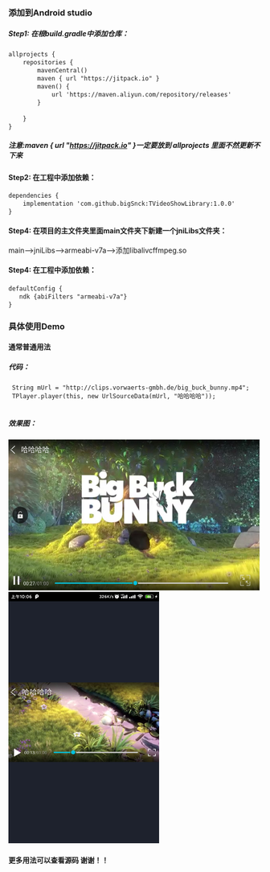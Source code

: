### 添加到Android studio<br>
##### Step1: 在根build.gradle中添加仓库：<br>

```
allprojects {
    repositories {
        mavenCentral()
        maven { url "https://jitpack.io" }
        maven() {
            url 'https://maven.aliyun.com/repository/releases'
        }

    }
}
```
##### 注意:maven { url "https://jitpack.io" }一定要放到 allprojects 里面不然更新不下来
#### Step2: 在工程中添加依赖：<br>
```
dependencies {
    implementation 'com.github.bigSnck:TVideoShowLibrary:1.0.0'
}
```
#### Step4: 在项目的主文件夹里面main文件夹下新建一个jniLibs文件夹：<br>
  main-->jniLibs-->armeabi-v7a-->添加libalivcffmpeg.so
  
#### Step4: 在工程中添加依赖：<br>
```
defaultConfig {
   ndk {abiFilters "armeabi-v7a"}
}
```

### 具体使用Demo<br>
#### 通常普通用法<br>
##### 代码：<br>
```
 String mUrl = "http://clips.vorwaerts-gmbh.de/big_buck_bunny.mp4";
 TPlayer.player(this, new UrlSourceData(mUrl, "哈哈哈哈"));
 
```
##### 效果图：<br>
<img src="https://github.com/bigSnck/TVideoShowLibrary/blob/master/image/video_2.jpg" width="500" height="300"/> 
<img src="https://github.com/bigSnck/TVideoShowLibrary/blob/master/image/video_1.jpg" width="300" height="500"/> 

#### 更多用法可以查看源码 谢谢！！ <br>
